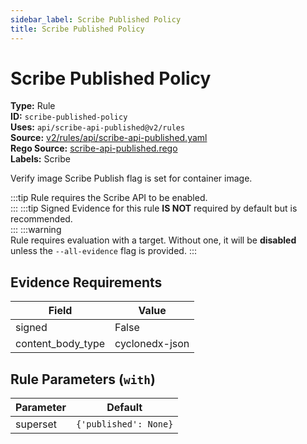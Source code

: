 ```yaml
---
sidebar_label: Scribe Published Policy
title: Scribe Published Policy
---  
```

# Scribe Published Policy  
**Type:** Rule  
**ID:** `scribe-published-policy`  
**Uses:** `api/scribe-api-published@v2/rules`  
**Source:** [v2/rules/api/scribe-api-published.yaml](https://github.com/scribe-public/sample-policies/blob/main/v2/rules/api/scribe-api-published.yaml)  
**Rego Source:** [scribe-api-published.rego](https://github.com/scribe-public/sample-policies/blob/main/v2/rules/api/scribe-api-published.rego)  
**Labels:** Scribe  

Verify image Scribe Publish flag is set for container image.

:::tip 
Rule requires the Scribe API to be enabled.  
::: 
:::tip 
Signed Evidence for this rule **IS NOT** required by default but is recommended.  
::: 
:::warning  
Rule requires evaluation with a target. Without one, it will be **disabled** unless the `--all-evidence` flag is provided.
::: 

## Evidence Requirements  
| Field | Value |
|-------|-------|
| signed | False |
| content_body_type | cyclonedx-json |

## Rule Parameters (`with`)  
| Parameter | Default |
|-----------|---------|
| superset | `{'published': None}` |
